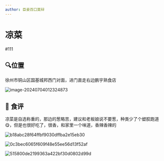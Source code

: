 ```yaml
---
author: 臣妾百口莫辩
---
```


# 凉菜

#111

## :mag:位置

徐州市铜山区国基城邦西门对面，进门直走右边鹏宇熟食店

![image-20240704012324873](https://s2.loli.net/2024/07/04/ZONMtQjzfshV7UW.png)

## 🌰 食评

凉菜是自选称重的，那边的葱略苦，建议和老板娘说不要葱，种类少了个塑胶跑道😋，但是也很好吃了，很香，和家里一个味道，香辣香辣的

![b18abc28f64ffbf9030dffba2e15eb30](https://s2.loli.net/2024/07/04/s6hDvaIzMnTlSjm.jpg)

![0c3bec6065f609f48e55ee56d13f52af](https://s2.loli.net/2024/07/04/EnLG7VsAkyvY8dN.jpg)

![515800de2199363a422bf30d0802d99d](https://s2.loli.net/2024/07/04/1v7yPl8GcEMjB5p.jpg)
